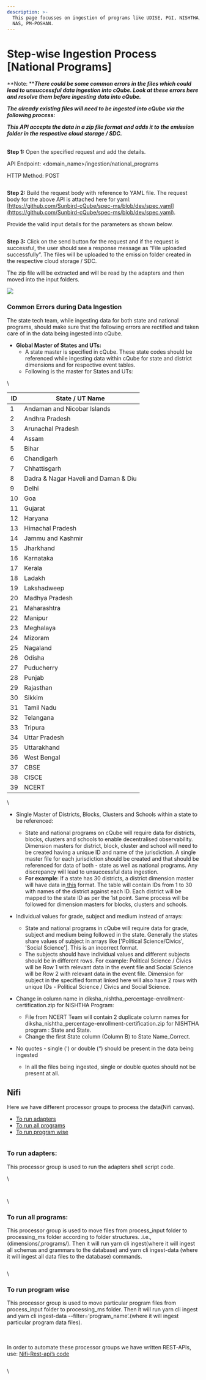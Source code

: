 ```yaml
---
description: >-
  This page focusses on ingestion of programs like UDISE, PGI, NISHTHA, DIKSHA,
  NAS, PM-POSHAN.
---
```


# Step-wise Ingestion Process \[National Programs]

**Note: **_**There could be some common errors in the files which could lead to unsuccessful data ingestion into cQube. Look at these errors here and resolve them before ingesting data into cQube.**_

_**The already existing files will need to be ingested into cQube via the following process:**_

_**This API accepts the data in a zip file format and adds it to the emission folder in the respective cloud storage / SDC.**_

\
**Step 1:** Open the specified request and add the details.

API Endpoint: \<domain\_name>/ingestion/national\_programs

HTTP Method: POST

<figure><img src="https://lh3.googleusercontent.com/N_8O9_fJZc9wfpeBot25EAJWRj31GnoJSY-I1bmMLQXysBwXYLwiLt11FiQhMq2h1lrwtYR3JBTWeOgTPUP6ouT9b3FCA1Th0lhjSdBQBb3dfBQc8SThUc0WN8BVfyeIJLO8bjUQTt8GhzRxxWKN9rQ" alt=""><figcaption></figcaption></figure>

**Step 2:** Build the request body with reference to YAML file. The request body for the above API is attached here for yaml:[https://github.com/Sunbird-cQube/spec-ms/blob/dev/spec.yaml](https://github.com/Sunbird-cQube/spec-ms/blob/dev/spec.yaml). [ ](https://github.com/Sunbird-cQube/spec-ms/blob/march-release/spec.yaml)

Provide the valid input details for the parameters as shown below.

<figure><img src="https://lh4.googleusercontent.com/5BcevacEEZ8tbvKdy6w2UCl5ZkbM33XWMmMtTOzIVYANBYe-1l5GWppavwL7wWiTaZVes0-YObD1SSoiKn-d5IUMlN2gLX_grm_8pFbYp2NlAP58e4oq7wXdXsvyO_QJEU02GS7oAySRaQ7dcsRjDU8" alt=""><figcaption></figcaption></figure>

**Step 3:** Click on the send button for the request and if the request is successful, the user should see a response message as “File uploaded successfully”. The files will be uploaded to the emission folder created in the respective cloud storage / SDC.

The zip file will be extracted and will be read by the adapters and then moved into the input folders.

![](https://lh4.googleusercontent.com/7MZbJoOVWTyPgK5vOvznXCbqxB7V9Ytv6hBufHpLEg0wyIrdG75\_GgRFdZ5I9LUcQ7WlhYOwxOrCJLFO16dUq2PJ-aq64lFApfRZiuQV8WnVZGZh8RNr7mTX3HqjyJqz7pW2bz0Yo6Kf5AZr6YzzGwY)

###

### Common Errors during Data Ingestion

The state tech team, while ingesting data for both state and national programs, should make sure that the following errors are rectified and taken care of in the data being ingested into cQube.

* **Global Master of States and UTs:**
  * A state master is specified in cQube. These state codes should be referenced while ingesting data within cQube for state and district dimensions and for respective event tables.
  * Following is the master for States and UTs:

\


| ID | State / UT Name                      |
| -- | ------------------------------------ |
| 1  | Andaman and Nicobar Islands          |
| 2  | Andhra Pradesh                       |
| 3  | Arunachal Pradesh                    |
| 4  | Assam                                |
| 5  | Bihar                                |
| 6  | Chandigarh                           |
| 7  | Chhattisgarh                         |
| 8  | Dadra & Nagar Haveli and Daman & Diu |
| 9  | Delhi                                |
| 10 | Goa                                  |
| 11 | Gujarat                              |
| 12 | Haryana                              |
| 13 | Himachal Pradesh                     |
| 14 | Jammu and Kashmir                    |
| 15 | Jharkhand                            |
| 16 | Karnataka                            |
| 17 | Kerala                               |
| 18 | Ladakh                               |
| 19 | Lakshadweep                          |
| 20 | Madhya Pradesh                       |
| 21 | Maharashtra                          |
| 22 | Manipur                              |
| 23 | Meghalaya                            |
| 24 | Mizoram                              |
| 25 | Nagaland                             |
| 26 | Odisha                               |
| 27 | Puducherry                           |
| 28 | Punjab                               |
| 29 | Rajasthan                            |
| 30 | Sikkim                               |
| 31 | Tamil Nadu                           |
| 32 | Telangana                            |
| 33 | Tripura                              |
| 34 | Uttar Pradesh                        |
| 35 | Uttarakhand                          |
| 36 | West Bengal                          |
| 37 | CBSE                                 |
| 38 | CISCE                                |
| 39 | NCERT                                |

\


*   Single Master of Districts, Blocks, Clusters and Schools within a state to be referenced:

    * State and national programs on cQube will require data for districts, blocks, clusters and schools to enable decentralised observability. Dimension masters for district, block, cluster and school will need to be created having a unique ID and name of the jurisdiction. A single master file for each jurisdiction should be created and that should be referenced for data of both - state as well as national programs. Any discrepancy will lead to unsuccessful data ingestion.
    * **For example**: If a state has 30 districts, a district dimension master will have data in[ this](https://cqube.sunbird.org/data-ingestion-and-processing/cqube-schemas#district-dimension) format. The table will contain IDs from 1 to 30 with names of the district against each ID. Each district will be mapped to the state ID as per the 1st point. Same process will be followed for dimension masters for blocks, clusters and schools.


*   Individual values for grade, subject and medium instead of arrays:

    * State and national programs in cQube will require data for grade, subject and medium being followed in the state. Generally the states share values of subject in arrays like \['Political Science/Civics', 'Social Science']. This is an incorrect format.
    * The subjects should have individual values and different subjects should be in different rows. For example: Political Science / Civics will be Row 1 with relevant data in the event file and Social Science will be Row 2 with relevant data in the event file. Dimension for subject in the specified format linked here will also have 2 rows with unique IDs - Political Science / Civics and Social Science.


*   Change in column name in diksha\_nishtha\_percentage-enrollment-certification.zip for NISHTHA Program:

    * File from NCERT Team will contain 2 duplicate column names for diksha\_nishtha\_percentage-enrollment-certification.zip for NISHTHA program : State and State.
    * Change the first State column (Column B) to State Name\_Correct.


* No quotes - single (') or double (“) should be present in the data being ingested
  * In all the files being ingested, single or double quotes should not be present at all.&#x20;

## Nifi

Here we have different processor groups to process the data(Nifi canvas).

* [To run adapters](./#to-run-adapters)
* [To run all programs](./#to-run-all-programs)
* [To run program wise](./#to-run-program-wise)

<figure><img src="https://lh5.googleusercontent.com/tekP3o7l9nljvLcQvU0ZB5E_eLZVWHzuRxuRFfBBhIpC9wj2cEUJxmRQlyAdyrtIj0AagES_MgNf9m9rgueiXYGBhsA8v0cN-whGugjGqdAKrPtfMMS-qzL-YLO6PrVAOaa8ci3c1LdTiv8Zzl1vu84" alt=""><figcaption></figcaption></figure>

### &#x20;**To run adapters:**

This processor group is used to run the adapters shell script code.

\


<figure><img src="https://lh6.googleusercontent.com/cuo_0hnFF79KGACxy4iLPGO1fzueAE843hZwf-J08XvGZmK7AXXtvr3VqtvHNGyZsXDunwY77mt1mm27CYMgXnMqEluPtrkxQ-SPhToA2PxpSytBIe5AsnCzZAI3ZIzDsXe0k5ZNTuXSTu-z1XrVdNk" alt=""><figcaption></figcaption></figure>

<figure><img src="https://lh6.googleusercontent.com/6e89pGDUKVPY42iAq29Qng4xaFs_2XzM1_pCzRDFKi_bojUzpQ_p_YQkz2iH1gUH6_IsmNLT_nvRJIB86Qnq6ZbB3j46tU4-RR074iiHxHuPeBWP9GykiDiDPQ6it5yZlKuz7ysssIhjxI8XtT-O8Tw" alt=""><figcaption></figcaption></figure>

\


### To run all programs:&#x20;

This processor group is used to move files from process\_input folder to processing\_ms folder according to folder structures. .i.e., (dimensions/,programs/). Then it will run yarn cli ingest(where it will ingest all schemas and grammars to the database) and yarn cli ingest-data (where it will ingest all data files to the database) commands.&#x20;

<figure><img src="https://lh4.googleusercontent.com/beTqN9S42NNiw4f4PSMn1sXH1xtL00JSV2o7wK0hdiW4EdoQX2FgH1PYHR4ogdthEpyvhKe6Hxz_HfTYseMsqThnmk9o5rz2tJyJ3mUcQ7GI0AD5zstw82Cm8EWAJiMidrD8vDKTfl4vFx1amhqzb20" alt=""><figcaption></figcaption></figure>

\


### To run program wise

This processor group is used to move particular program files from process\_input folder to processing\_ms folder. Then it will run yarn cli ingest and yarn cli ingest-data --filter=’program\_name’.(where it will ingest particular program data files).

\
\
In order to automate these processor groups we have written REST-APIs, use: [Nifi-Rest-api’s code](https://github.com/Sunbird-cQube/generator-ms/blob/dev/static\_processor\_group/add\_nifi\_template.py)

<figure><img src="https://lh6.googleusercontent.com/z8g-NAaReyCsM21E7iIcIjlpqVI5EMPrlodrZaYTEZV1xjFX1VMCQMckiB6SiU9wFdb6CqtD5DxqzOnPpZJ-FuPZFcHgJ67RCmaqy6aIZinlDJKWs_XoUVsiAOnOokbugai4SkyQl2DvzXRKAw7CzvQ" alt=""><figcaption></figcaption></figure>



\
